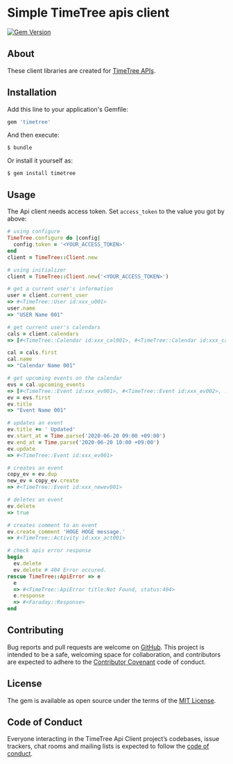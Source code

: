 # Simple TimeTree apis client

[![Gem Version](https://badge.fury.io/rb/timetree.svg)](http://badge.fury.io/rb/timetree)

## About

These client libraries are created for [TimeTree APIs](https://developers.timetreeapp.com/en).

## Installation

Add this line to your application's Gemfile:

```ruby
gem 'timetree'
```

And then execute:

    $ bundle

Or install it yourself as:

    $ gem install timetree

## Usage

The Api client needs access token.
Set `access_token` to the value you got by above:

```ruby
# using configure
TimeTree.configure do |config|
  config.token = '<YOUR_ACCESS_TOKEN>'
end
client = TimeTree::Client.new

# using initializer
client = TimeTree::Client.new('<YOUR_ACCESS_TOKEN>')

# get a current user's information
user = client.current_user
=> #<TimeTree::User id:xxx_u001>
user.name
=> "USER Name 001"

# get current user's calendars
cals = client.calendars
=> [#<TimeTree::Calendar id:xxx_cal001>, #<TimeTree::Calendar id:xxx_cal002>, ...]

cal = cals.first
cal.name
=> "Calendar Name 001"

# get upcoming events on the calendar
evs = cal.upcoming_events
=> [#<TimeTree::Event id:xxx_ev001>, #<TimeTree::Event id:xxx_ev002>, ...]
ev = evs.first
ev.title
=> "Event Name 001"

# updates an event
ev.title += ' Updated'
ev.start_at = Time.parse('2020-06-20 09:00 +09:00')
ev.end_at = Time.parse('2020-06-20 10:00 +09:00')
ev.update
=> #<TimeTree::Event id:xxx_ev001>

# creates an event
copy_ev = ev.dup
new_ev = copy_ev.create
=> #<TimeTree::Event id:xxx_newev001>

# deletes an event
ev.delete
=> true

# creates comment to an event
ev.create_comment 'HOGE HOGE message.'
=> #<TimeTree::Activity id:xxx_act001>

# check apis error response
begin
  ev.delete
  ev.delete # 404 Error occured.
rescue TimeTree::ApiError => e
  e
  => #<TimeTree::ApiError title:Not Found, status:404>
  e.response
  => #<Faraday::Response>
end
```

## Contributing

Bug reports and pull requests are welcome on [GitHub](https://github.com/koshilife/timetree-api-ruby-client). This project is intended to be a safe, welcoming space for collaboration, and contributors are expected to adhere to the [Contributor Covenant](http://contributor-covenant.org) code of conduct.

## License

The gem is available as open source under the terms of the [MIT License](https://opensource.org/licenses/MIT).

## Code of Conduct

Everyone interacting in the TimeTree Api Client project’s codebases, issue trackers, chat rooms and mailing lists is expected to follow the [code of conduct](https://github.com/koshilife/timetree-api-ruby-client/blob/master/CODE_OF_CONDUCT.md).
